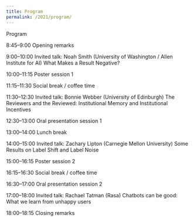```yaml
---
title: Program
permalink: /2021/program/
---
```


Program 

8:45–9:00 Opening remarks

9:00–10:00 Invited talk: Noah Smith (University of Washington / Allen Institute for AI)
What Makes a Result Negative?

10:00–11:15 Poster session 1

11:15–11:30 Social break / coffee time

11:30–12:30 Invited talk: Bonnie Webber (University of Edinburgh)
The Reviewers and the Reviewed: Institutional Memory and Institutional Incentives

12:30–13:00 Oral presentation session 1

13:00–14:00 Lunch break

14:00–15:00 Invited talk: Zachary Lipton (Carnegie Mellon University)
Some Results on Label Shift and Label Noise

15:00–16:15 Poster session 2

16:15–16:30 Social break / coffee time

16:30–17:00 Oral presentation session 2

17:00–18:00 Invited talk: Rachael Tatman (Rasa)
Chatbots can be good: What we learn from unhappy users

18:00–18:15 Closing remarks
